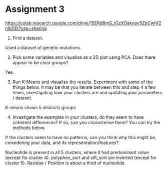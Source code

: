 # Assignment 3

https://colab.research.google.com/drive/15ERdBmS_iGzXOaknpv5ZpCwhf2nIkDEt?usp=sharing


1. Find a dataset.

Used a dataset of genetic mutations.


2. Pick some variables and visualise as a 2D plot using PCA. Does there appear to be clear groups?

Yes.

3. Run K-Means and visualise the results. Experiment with some of the things below. It may be that you iterate between this and step 4 a few times, investigating how your clusters are and updating your parameters / dataset.

K means shows 5 distincts groups
 
4. Investigate the examples in your clusters, do they seem to have coherent differences? If so, can you characterise them? You can try the methods below.

If the clusters seem to have no patterns, can you think why this might be, considering your data, and its representation/features?

Nucleotide is present in all 5 clusters, where it had predominant value (except for cluster 4).
polyphen_sort and sift_sort are inverted (except for cluster 5).
Residue / Position is about a third of nucleotide.
